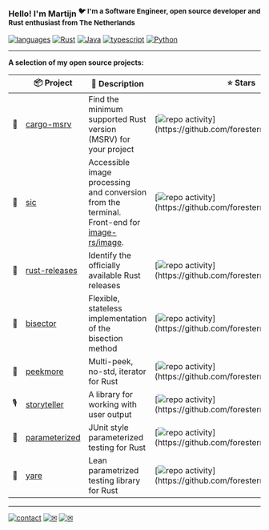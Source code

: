 ### Hello! I'm Martijn <sup>🐦 I'm a Software Engineer, open source developer and Rust enthusiast from The Netherlands</sup>

[![languages](https://img.shields.io/static/v1?label=&message=languages:&color=222&style=for-the-badge)](#)
[![Rust](https://img.shields.io/static/v1?logo=rust&label=&message=rust&color=333&style=for-the-badge)](https://www.rust-lang.org/)
[![Java](https://img.shields.io/static/v1?logo=java&label=&message=java&color=333&style=for-the-badge)](https://www.java.com/)
[![typescript](https://img.shields.io/static/v1?logo=typescript&label=&message=typescript&color=333&style=for-the-badge)](https://www.typescriptlang.org)
[![Python](https://img.shields.io/static/v1?logo=python&label=&message=python&color=333&style=for-the-badge)](https://www.python.org/)

---

**A selection of my open source projects:**

|     | 📦 Project                                                   | 👐 Description                                                                                                                   | ⭐ Stars                                                                                                                                          | ✨ Activity                                                                                                                                             |
|-----|--------------------------------------------------------------|----------------------------------------------------------------------------------------------------------------------------------|--------------------------------------------------------------------------------------------------------------------------------------------------|--------------------------------------------------------------------------------------------------------------------------------------------------------|
| 🦀  | [cargo-msrv](https://github.com/foresterre/cargo-msrv)       | Find the minimum supported Rust version (MSRV) for your project                                                                  | [![repo activity](https://img.shields.io/github/stars/foresterre/cargo-msrv?style=flat-square")](https://github.com/foresterre/cargo-msrv)       | [![repo activity](https://img.shields.io/github/last-commit/foresterre/cargo-msrv?style=flat-square")](https://github.com/foresterre/cargo-msrv)       |
| 🦜  | [sic](https://github.com/foresterre/sic)                     | Accessible image processing and conversion from the terminal. Front-end for [image-rs/image](https://github.com/image-rs/image). | [![repo activity](https://img.shields.io/github/stars/foresterre/sic?style=flat-square")](https://github.com/foresterre/sic)                     | [![repo activity](https://img.shields.io/github/last-commit/foresterre/sic?style=flat-square")](https://github.com/foresterre/sic)                     |
| 🛬  | [rust-releases](https://github.com/foresterre/rust-releases) | Identify the officially available Rust releases                                                                                  | [![repo activity](https://img.shields.io/github/stars/foresterre/rust-releases?style=flat-square")](https://github.com/foresterre/rust-releases) | [![repo activity](https://img.shields.io/github/last-commit/foresterre/rust-releases?style=flat-square")](https://github.com/foresterre/rust-releases) |
| 🎹  | [bisector](https://github.com/foresterre/bisector)           | Flexible, stateless implementation of the bisection method                                                                       | [![repo activity](https://img.shields.io/github/stars/foresterre/bisector?style=flat-square")](https://github.com/foresterre/bisector)           | [![repo activity](https://img.shields.io/github/last-commit/foresterre/bisector?style=flat-square")](https://github.com/foresterre/bisector)           |
| 👀  | [peekmore](https://github.com/foresterre/peekmore)           | Multi-peek, no-std, iterator for Rust                                                                                            | [![repo activity](https://img.shields.io/github/stars/foresterre/peekmore?style=flat-square")](https://github.com/foresterre/peekmore)           | [![repo activity](https://img.shields.io/github/last-commit/foresterre/peekmore?style=flat-square")](https://github.com/foresterre/peekmore)           |
| 🎙  | [storyteller](https://github.com/foresterre/storyteller)     | A library for working with user output                                                                                           | [![repo activity](https://img.shields.io/github/stars/foresterre/storyteller?style=flat-square")](https://github.com/foresterre/storyteller)     | [![repo activity](https://img.shields.io/github/last-commit/foresterre/storyteller?style=flat-square")](https://github.com/foresterre/storyteller)     |
| 🐑  | [parameterized](https://github.com/foresterre/parameterized) | JUnit style parameterized testing for Rust                                                                                       | [![repo activity](https://img.shields.io/github/stars/foresterre/parameterized?style=flat-square")](https://github.com/foresterre/parameterized) | [![repo activity](https://img.shields.io/github/last-commit/foresterre/parameterized?style=flat-square")](https://github.com/foresterre/parameterized) |                                                                                                                                                  |
| 🛶  | [yare](https://github.com/foresterre/yare)                   | Lean parametrized testing library for Rust                                                                                       | [![repo activity](https://img.shields.io/github/stars/foresterre/yare?style=flat-square")](https://github.com/foresterre/yare)                   | [![repo activity](https://img.shields.io/github/last-commit/foresterre/yare?style=flat-square")](https://github.com/foresterre/yare)                   |


---

[![contact](https://img.shields.io/static/v1?label=&message=contact:&color=222&style=for-the-badge)](#)
[![✉](https://img.shields.io/static/v1?label=📧&message=hi@ilumeo.com&color=333&style=for-the-badge)](mailto:hi@ilumeo.com)
[![✉](https://img.shields.io/static/v1?label=📬&message=Via+GitHub&color=333&style=for-the-badge)](https://github.com/foresterre/foresterre/issues)


<!--
**foresterre/foresterre** is a ✨ _special_ ✨ repository because its `README.md` (this file) appears on your GitHub profile.

Here are some ideas to get you started:

- 🔭 I’m currently working on ...
- 🌱 I’m currently learning ...
- 👯 I’m looking to collaborate on ...
- 🤔 I’m looking for help with ...
- 💬 Ask me about ...
- 📫 How to reach me: ...
- 😄 Pronouns: ...
- ⚡ Fun fact: ...
-->

